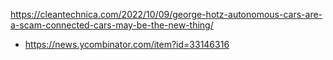 

https://cleantechnica.com/2022/10/09/george-hotz-autonomous-cars-are-a-scam-connected-cars-may-be-the-new-thing/
* https://news.ycombinator.com/item?id=33146316
